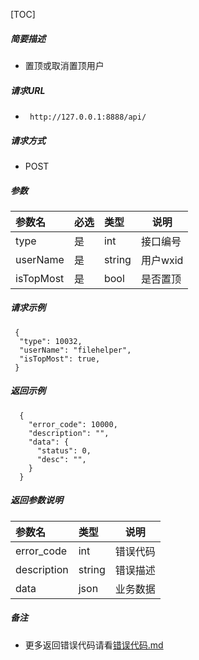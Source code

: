 

[TOC]
    
##### 简要描述

- 置顶或取消置顶用户

##### 请求URL
- ` http://127.0.0.1:8888/api/`
  
##### 请求方式
- POST 

##### 参数

| 参数名       | 必选 | 类型     | 说明     |   
|:----------|:---|:-------|--------|   
| type      | 是  | int    | 接口编号   |   
| userName  | 是  | string | 用户wxid |   
| isTopMost | 是  | bool   | 是否置顶   |   

##### 请求示例

```
 {
  "type": 10032,
  "userName": "filehelper",
  "isTopMost": true,
 } 
```

##### 返回示例 

``` 
  {
    "error_code": 10000,
    "description": "",
    "data": {
      "status": 0,
      "desc": "",
    }
  }
```

##### 返回参数说明 

| 参数名         | 类型     | 说明   |   
|:------------|:-------|------|   
| error_code  | int    | 错误代码 |   
| description | string | 错误描述 |   
| data        | json   | 业务数据 |   

##### 备注 

- 更多返回错误代码请看[错误代码.md](../错误代码.md)






